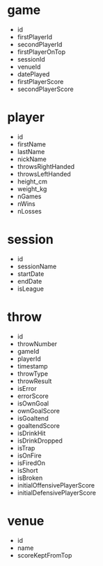 # game #
  * id
  * firstPlayerId
  * secondPlayerId
  * firstPlayerOnTop
  * sessionId
  * venueId
  * datePlayed
  * firstPlayerScore
  * secondPlayerScore

# player #
  * id
  * firstName
  * lastName
  * nickName
  * throwsRightHanded
  * throwsLeftHanded
  * height\_cm
  * weight\_kg
  * nGames
  * nWins
  * nLosses

# session #
  * id
  * sessionName
  * startDate
  * endDate
  * isLeague

# throw #
  * id
  * throwNumber
  * gameId
  * playerId
  * timestamp
  * throwType
  * throwResult
  * isError
  * errorScore
  * isOwnGoal
  * ownGoalScore
  * isGoaltend
  * goaltendScore
  * isDrinkHit
  * isDrinkDropped
  * isTrap
  * isOnFire
  * isFiredOn
  * isShort
  * isBroken
  * initialOffensivePlayerScore
  * initialDefensivePlayerScore

# venue #
  * id
  * name
  * scoreKeptFromTop